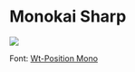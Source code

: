 # Monokai Sharp

![](https://imgur.com/a/8LFBTAZ)

Font: [Wt-Position Mono](http://fontstruct.com/fontstructions/show/1295411/wt-position)